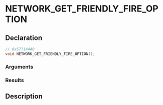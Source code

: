 # NETWORK_GET_FRIENDLY_FIRE_OPTION

## Declaration
```cpp
// 0x577144A0
void NETWORK_GET_FRIENDLY_FIRE_OPTION();
```

### Arguments

### Results

## Description
